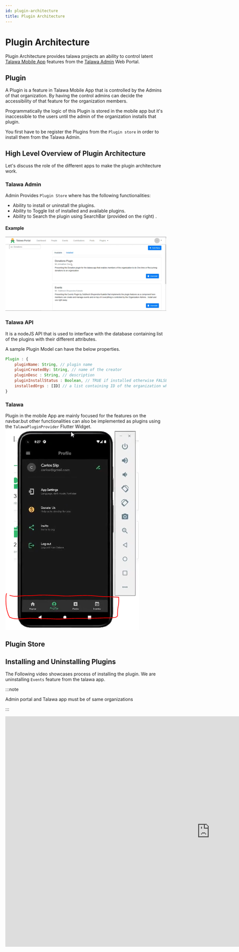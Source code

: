 ```yaml
---
id: plugin-architecture
title: Plugin Architecture
---
```


# Plugin Architecture

Plugin Architecture provides talawa projects an ability to control latent [Talawa Mobile App](https://docs.talawa.io/docs/talawa/talawa-introduction) features from the [Talawa Admin](https://docs.talawa.io/docs/talawa-admin/talawa-admin-introduction) Web Portal.

<!-- The Talawa API detects the existence of the plugin and the Mobile App will display new capabilities. -->

## Plugin

A Plugin is a feature in Talawa Mobile App that is controlled by the Admins of that organization. By having the control admins can decide the accessibility of that feature for the organization members.

Programmatically the logic of this Plugin is stored in the mobile app but it's inaccessible to the users until the admin of the organization installs that plugin.

You first have to be register the Plugins from the `Plugin store` in order to install them from the Talawa Admin.

## High Level Overview of Plugin Architecture

Let's discuss the role of the different apps to make the plugin architecture work.

### Talawa Admin

Admin Provides `Plugin Store` where has the following functionalities:

- Ability to install or uninstall the plugins.
- Ability to Toggle list of installed and available plugins.
- Ability to Search the plugin using SearchBar (provided on the right) .

#### Example

![Plugin Store Sample Image](/img/plugin/store.PNG)

### Talawa API

It is a nodeJS API that is used to interface with the database containing list of the plugins with their different attributes.

A sample Plugin Model can have the below properties.

```js
Plugin : {
    pluginName: String, // plugin name
    pluginCreatedBy: String, // name of the creator
    pluginDesc : String, // description
    pluginInstallStatus : Boolean, // TRUE if installed otherwise FALSE
    installedOrgs : [ID] // a list containing ID of the organization who have installed the plugin
}
```

### Talawa

Plugin in the mobile App are mainly focused for the features on the navbar.but other functionalities can also be implemented as plugins using the `TalawaPluginProvider` Flutter Widget.  
![Talawa Mobile App ](/img/plugin/talawa.PNG)

## Plugin Store

## Installing and Uninstalling Plugins

The Following video showcases process of installing the plugin. We are uninstalling `Events` feature from the talawa app.

:::note

Admin portal and Talawa app must be of same organizations

:::

<iframe width="1280" height="720" src="https://www.youtube.com/embed/dsbh03N9wYo" title="Talawa Admin Plugin Demo - 2023" frameborder="0" allow="accelerometer; autoplay; clipboard-write; encrypted-media; gyroscope; picture-in-picture; web-share" allowfullscreen></iframe>
